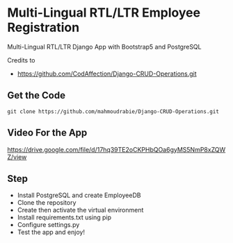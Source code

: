 # Multi-Lingual RTL/LTR Employee Registration
Multi-Lingual RTL/LTR Django App with Bootstrap5 and PostgreSQL 

Credits to
 - https://github.com/CodAffection/Django-CRUD-Operations.git

## Get the Code

```
git clone https://github.com/mahmoudrabie/Django-CRUD-Operations.git
```

## Video For the App
https://drive.google.com/file/d/17hq39TE2oCKPHbQOa6gyMS5NmP8xZQWZ/view

## Step
- Install PostgreSQL and create EmployeeDB
- Clone the repository
- Create then activate the virtual environment
- Install requirements.txt using pip
- Configure settings.py
- Test the app and enjoy!


